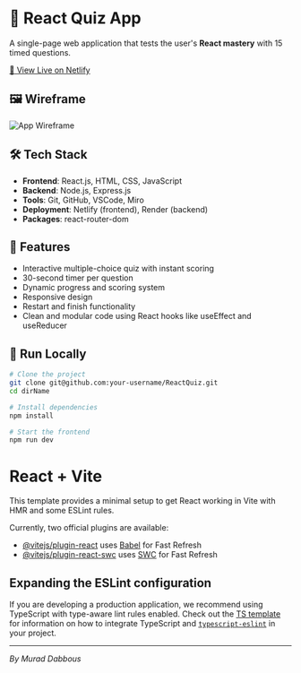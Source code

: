 # 🎯 React Quiz App

A single-page web application that tests the user's **React mastery** with 15 timed questions.

[🚀 View Live on Netlify](https://testinreact.netlify.app/)

## 🖼️ Wireframe

![App Wireframe](public/wireframe.jpg)

## 🛠 Tech Stack

- **Frontend**: React.js, HTML, CSS, JavaScript
- **Backend**: Node.js, Express.js
- **Tools**: Git, GitHub, VSCode, Miro
- **Deployment**: Netlify (frontend), Render (backend)
- **Packages**: react-router-dom

## 🧩 Features

- Interactive multiple-choice quiz with instant scoring
- 30-second timer per question
- Dynamic progress and scoring system
- Responsive design
- Restart and finish functionality
- Clean and modular code using React hooks like useEffect and useReducer

## 🧪 Run Locally

```bash
# Clone the project
git clone git@github.com:your-username/ReactQuiz.git
cd dirName

# Install dependencies
npm install

# Start the frontend
npm run dev

```

# React + Vite

This template provides a minimal setup to get React working in Vite with HMR and some ESLint rules.

Currently, two official plugins are available:

- [@vitejs/plugin-react](https://github.com/vitejs/vite-plugin-react/blob/main/packages/plugin-react) uses [Babel](https://babeljs.io/) for Fast Refresh
- [@vitejs/plugin-react-swc](https://github.com/vitejs/vite-plugin-react/blob/main/packages/plugin-react-swc) uses [SWC](https://swc.rs/) for Fast Refresh

## Expanding the ESLint configuration

If you are developing a production application, we recommend using TypeScript with type-aware lint rules enabled. Check out the [TS template](https://github.com/vitejs/vite/tree/main/packages/create-vite/template-react-ts) for information on how to integrate TypeScript and [`typescript-eslint`](https://typescript-eslint.io) in your project.

---

_By Murad Dabbous_
